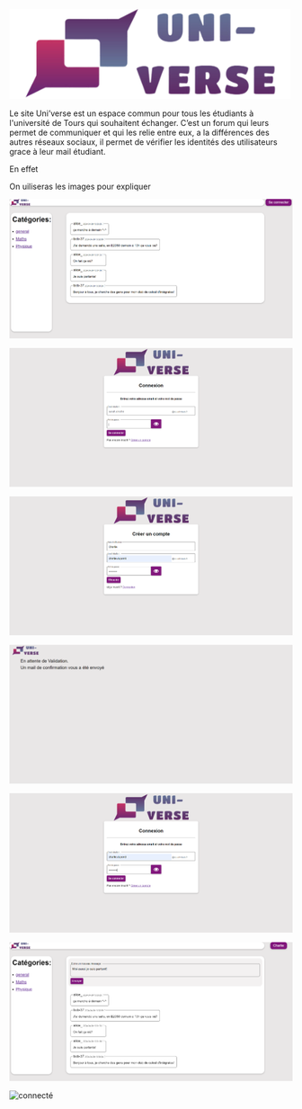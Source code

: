 ![alt text](Logo_Uni-verse.png)

Le site Uni’verse est un espace commun pour tous les étudiants à l'université de Tours qui souhaitent échanger. C’est un forum qui leurs permet de communiquer et qui les relie entre eux, a la différences des autres réseaux sociaux, il permet de vérifier les identités des utilisateurs grace à leur mail étudiant.

En effet

On uiliseras les images pour expliquer

![pas connecté](https://github.com/Flo-9538/Uni-verse/blob/main/Readme_pasconnecte.png)

![connexion](https://github.com/Flo-9538/Uni-verse/blob/main/Readme_connexion.png)

![inscription](https://github.com/Flo-9538/Uni-verse/blob/main/Readme_inscription.png)

![attente de validation](https://github.com/Flo-9538/Uni-verse/blob/main/Readme_attentevalidation.png)

![connexion de Charlie](https://github.com/Flo-9538/Uni-verse/blob/main/Readme_connexioncharlie.png)

![connecté](https://github.com/Flo-9538/Uni-verse/blob/main/Readme_connecte.png)

![connecté](https://github.com/Flo-9538/Uni-verse/blob/main/Readme_messageenvoyé.png)
